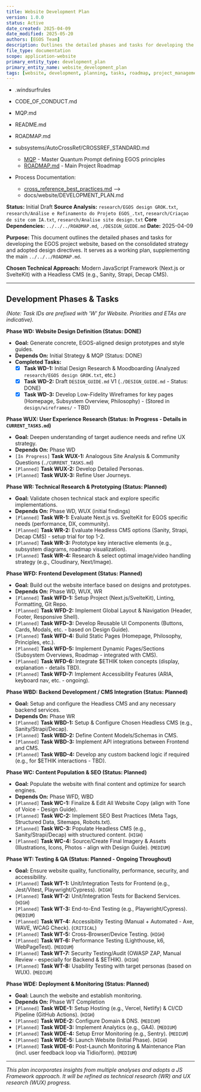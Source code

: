 ```yaml
---
title: Website Development Plan
version: 1.0.0
status: Active
date_created: 2025-04-09
date_modified: 2025-05-20
authors: [EGOS Team]
description: Outlines the detailed phases and tasks for developing the EGOS project website.
file_type: documentation
scope: application-website
primary_entity_type: development_plan
primary_entity_name: website_development_plan
tags: [website, development, planning, tasks, roadmap, project_management]
---
```


<!-- 
@references:
<!-- @references: -->
- .windsurfrules
- CODE_OF_CONDUCT.md
- MQP.md
- README.md
- ROADMAP.md
- subsystems/AutoCrossRef/CROSSREF_STANDARD.md

  - [MQP](../../reference/MQP.md) - Master Quantum Prompt defining EGOS principles
  - [ROADMAP.md](../../../ROADMAP.md) - Main Project Roadmap
- Process Documentation:
  - [cross_reference_best_practices.md](../../governance/cross_reference_best_practices.md)
-->
  - docs/website/DEVELOPMENT_PLAN.md

**Status:** Initial Draft
**Source Analysis:** `research/EGOS design GROK.txt`, `research/Análise e Refinamento do Projeto EGOS_.txt`, `research/Criaçao de site com IA.txt`, `research/Analise site design.txt`
**Core Dependencies:** `../../../ROADMAP.md`, `./DESIGN_GUIDE.md`
**Date:** 2025-04-09

**Purpose:** This document outlines the detailed phases and tasks for developing the EGOS project website, based on the consolidated strategy and adopted design directives. It serves as a working plan, supplementing the main `../../../ROADMAP.md`.

**Chosen Technical Approach:** Modern JavaScript Framework (Next.js or SvelteKit) with a Headless CMS (e.g., Sanity, Strapi, Decap CMS).

---

## Development Phases & Tasks

*(Note: Task IDs are prefixed with 'W' for Website. Priorities and ETAs are indicative).*

**Phase WD: Website Design Definition (Status: DONE)**

* **Goal:** Generate concrete, EGOS-aligned design prototypes and style guides.
* **Depends On:** Initial Strategy & MQP (Status: DONE)
* **Completed Tasks:**
    * [X] **Task WD-1:** Initial Design Research & Moodboarding (Analyzed `research/EGOS design GROK.txt`, etc.)
    * [X] **Task WD-2:** Draft `DESIGN_GUIDE.md` V1 (`./DESIGN_GUIDE.md` - Status: DONE)
    * [X] **Task WD-3:** Develop Low-Fidelity Wireframes for key pages (Homepage, Subsystem Overview, Philosophy) - (Stored in `design/wireframes/` - TBD)

**Phase WUX: User Experience Research (Status: In Progress - Details in `CURRENT_TASKS.md`)**

* **Goal:** Deepen understanding of target audience needs and refine UX strategy.
* **Depends On:** Phase WD
* `[In Progress]` **Task WUX-1:** Analogous Site Analysis & Community Questions (`./CURRENT_TASKS.md`)
* `[Planned]` **Task WUX-2:** Develop Detailed Personas.
* `[Planned]` **Task WUX-3:** Refine User Journeys.

**Phase WR: Technical Research & Prototyping (Status: Planned)**

* **Goal:** Validate chosen technical stack and explore specific implementations.
* **Depends On:** Phase WD, WUX (initial findings)
* `[Planned]` **Task WR-1:** Evaluate Next.js vs. SvelteKit for EGOS specific needs (performance, DX, community).
* `[Planned]` **Task WR-2:** Evaluate Headless CMS options (Sanity, Strapi, Decap CMS) - setup trial for top 1-2.
* `[Planned]` **Task WR-3:** Prototype key interactive elements (e.g., subsystem diagrams, roadmap visualization).
* `[Planned]` **Task WR-4:** Research & select optimal image/video handling strategy (e.g., Cloudinary, Next/Image).

**Phase WFD: Frontend Development (Status: Planned)**

* **Goal:** Build out the website interface based on designs and prototypes.
* **Depends On:** Phase WD, WUX, WR
* `[Planned]` **Task WFD-1:** Setup Project (Next.js/SvelteKit), Linting, Formatting, Git Repo.
* `[Planned]` **Task WFD-2:** Implement Global Layout & Navigation (Header, Footer, Responsive Shell).
* `[Planned]` **Task WFD-3:** Develop Reusable UI Components (Buttons, Cards, Modals, etc. - based on Design Guide).
* `[Planned]` **Task WFD-4:** Build Static Pages (Homepage, Philosophy, Principles, etc.).
* `[Planned]` **Task WFD-5:** Implement Dynamic Pages/Sections (Subsystem Overviews, Roadmap - integrated with CMS).
* `[Planned]` **Task WFD-6:** Integrate $ETHIK token concepts (display, explanation - details TBD).
* `[Planned]` **Task WFD-7:** Implement Accessibility Features (ARIA, keyboard nav, etc. - ongoing).

**Phase WBD: Backend Development / CMS Integration (Status: Planned)**

* **Goal:** Setup and configure the Headless CMS and any necessary backend services.
* **Depends On:** Phase WR
* `[Planned]` **Task WBD-1:** Setup & Configure Chosen Headless CMS (e.g., Sanity/Strapi/Decap).
* `[Planned]` **Task WBD-2:** Define Content Models/Schemas in CMS.
* `[Planned]` **Task WBD-3:** Implement API integrations between Frontend and CMS.
* `[Planned]` **Task WBD-4:** Develop any custom backend logic if required (e.g., for $ETHIK interactions - TBD).

**Phase WC: Content Population & SEO (Status: Planned)**

* **Goal:** Populate the website with final content and optimize for search engines.
* **Depends On:** Phase WFD, WBD
* `[Planned]` **Task WC-1:** Finalize & Edit All Website Copy (align with Tone of Voice - Design Guide).
* `[Planned]` **Task WC-2:** Implement SEO Best Practices (Meta Tags, Structured Data, Sitemaps, Robots.txt).
* `[Planned]` **Task WC-3:** Populate Headless CMS (e.g., Sanity/Strapi/Decap) with structured content. (`HIGH`)
* `[Planned]` **Task WC-4:** Source/Create Final Imagery & Assets (Illustrations, Icons, Photos - align with Design Guide). (`MEDIUM`)

**Phase WT: Testing & QA (Status: Planned - Ongoing Throughout)**

* **Goal:** Ensure website quality, functionality, performance, security, and accessibility.
* `[Planned]` **Task WT-1:** Unit/Integration Tests for Frontend (e.g., Jest/Vitest, Playwright/Cypress). (`HIGH`)
* `[Planned]` **Task WT-2:** Unit/Integration Tests for Backend Services. (`HIGH`)
* `[Planned]` **Task WT-3:** End-to-End Testing (e.g., Playwright/Cypress). (`MEDIUM`)
* `[Planned]` **Task WT-4:** Accessibility Testing (Manual + Automated - Axe, WAVE, WCAG Check). (`CRITICAL`)
* `[Planned]` **Task WT-5:** Cross-Browser/Device Testing. (`HIGH`)
* `[Planned]` **Task WT-6:** Performance Testing (Lighthouse, k6, WebPageTest). (`MEDIUM`)
* `[Planned]` **Task WT-7:** Security Testing/Audit (OWASP ZAP, Manual Review - especially for Backend & $ETHIK). (`HIGH`)
* `[Planned]` **Task WT-8:** Usability Testing with target personas (based on WUX). (`MEDIUM`)

**Phase WDE: Deployment & Monitoring (Status: Planned)**

* **Goal:** Launch the website and establish monitoring.
* **Depends On:** Phase WT Completion
* `[Planned]` **Task WDE-1:** Setup Hosting (e.g., Vercel, Netlify) & CI/CD Pipeline (GitHub Actions). (`HIGH`)
* `[Planned]` **Task WDE-2:** Configure Domain & DNS. (`MEDIUM`)
* `[Planned]` **Task WDE-3:** Implement Analytics (e.g., GA4). (`MEDIUM`)
* `[Planned]` **Task WDE-4:** Setup Error Monitoring (e.g., Sentry). (`MEDIUM`)
* `[Planned]` **Task WDE-5:** Launch Website (Initial Phase). (`HIGH`)
* `[Planned]` **Task WDE-6:** Post-Launch Monitoring & Maintenance Plan (incl. user feedback loop via Tidio/form). (`MEDIUM`)

---
*This plan incorporates insights from multiple analyses and adopts a JS Framework approach. It will be refined as technical research (WR) and UX research (WUX) progress.*
